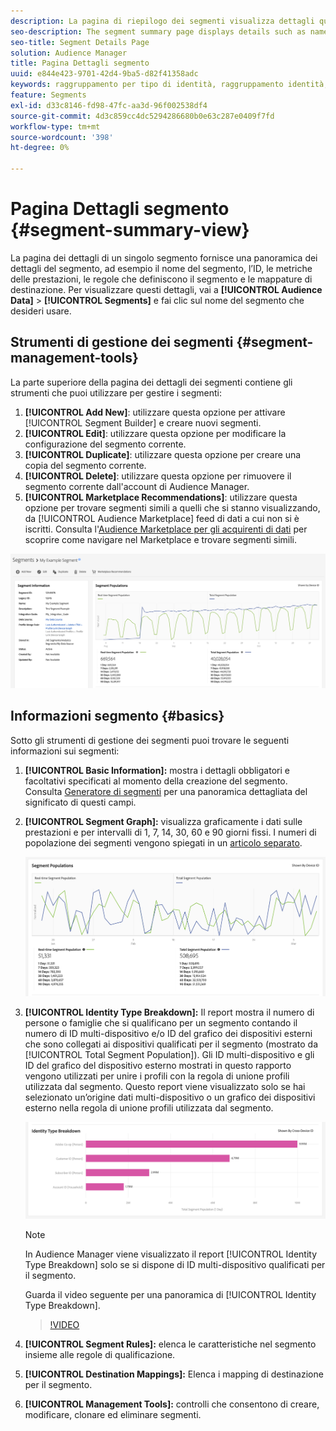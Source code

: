 ```yaml
---
description: La pagina di riepilogo dei segmenti visualizza dettagli quali nome, caratteristiche nel segmento, regole, dati sulle prestazioni e informazioni sul mapping delle destinazioni.
seo-description: The segment summary page displays details such as name, traits in the segment, rules, performance data, and destination mapping information.
seo-title: Segment Details Page
solution: Audience Manager
title: Pagina Dettagli segmento
uuid: e844e423-9701-42d4-9ba5-d82f41358adc
keywords: raggruppamento per tipo di identità, raggruppamento identità, reporting identità pubblico, multi-dispositivo, ID dispositivo
feature: Segments
exl-id: d33c8146-fd98-47fc-aa3d-96f002538df4
source-git-commit: 4d3c859cc4dc5294286680b0e63c287e0409f7fd
workflow-type: tm+mt
source-wordcount: '398'
ht-degree: 0%

---
```


# Pagina Dettagli segmento {#segment-summary-view}

La pagina dei dettagli di un singolo segmento fornisce una panoramica dei dettagli del segmento, ad esempio il nome del segmento, l’ID, le metriche delle prestazioni, le regole che definiscono il segmento e le mappature di destinazione. Per visualizzare questi dettagli, vai a **[!UICONTROL Audience Data]** > **[!UICONTROL Segments]** e fai clic sul nome del segmento che desideri usare.

## Strumenti di gestione dei segmenti {#segment-management-tools}

La parte superiore della pagina dei dettagli dei segmenti contiene gli strumenti che puoi utilizzare per gestire i segmenti:

1. **[!UICONTROL Add New]**: utilizzare questa opzione per attivare [!UICONTROL Segment Builder] e creare nuovi segmenti.
2. **[!UICONTROL Edit]**: utilizzare questa opzione per modificare la configurazione del segmento corrente.
3. **[!UICONTROL Duplicate]**: utilizzare questa opzione per creare una copia del segmento corrente.
4. **[!UICONTROL Delete]**: utilizzare questa opzione per rimuovere il segmento corrente dall&#39;account di Audience Manager.
5. **[!UICONTROL Marketplace Recommendations]**: utilizzare questa opzione per trovare segmenti simili a quelli che si stanno visualizzando, da [!UICONTROL Audience Marketplace] feed di dati a cui non si è iscritti. Consulta l&#39;[Audience Marketplace per gli acquirenti di dati](../audience-marketplace/marketplace-data-buyers/marketplace-data-buyers.md) per scoprire come navigare nel Marketplace e trovare segmenti simili.

![informazioni-segmento-base](assets/basic-segment-information.png)

## Informazioni segmento {#basics}

Sotto gli strumenti di gestione dei segmenti puoi trovare le seguenti informazioni sui segmenti:

1. **[!UICONTROL Basic Information]:** mostra i dettagli obbligatori e facoltativi specificati al momento della creazione del segmento. Consulta [Generatore di segmenti](segment-builder.md) per una panoramica dettagliata del significato di questi campi.
2. **[!UICONTROL Segment Graph]:** visualizza graficamente i dati sulle prestazioni e per intervalli di 1, 7, 14, 30, 60 e 90 giorni fissi. I numeri di popolazione dei segmenti vengono spiegati in un [articolo separato](../../features/segments/segment-builder-data.md).

   ![segment-graph](assets/segment-graph.png)

3. **[!UICONTROL Identity Type Breakdown]:** Il report mostra il numero di persone o famiglie che si qualificano per un segmento contando il numero di ID multi-dispositivo e/o ID del grafico dei dispositivi esterni che sono collegati ai dispositivi qualificati per il segmento (mostrato da [!UICONTROL Total Segment Population]). Gli ID multi-dispositivo e gli ID del grafico del dispositivo esterno mostrati in questo rapporto vengono utilizzati per unire i profili con la regola di unione profili utilizzata dal segmento. Questo report viene visualizzato solo se hai selezionato un’origine dati multi-dispositivo o un grafico dei dispositivi esterno nella regola di unione profili utilizzata dal segmento.

   ![segment-graph](assets/segment-type.png)

   >[!NOTE]
   >
   >In Audience Manager viene visualizzato il report [!UICONTROL Identity Type Breakdown] solo se si dispone di ID multi-dispositivo qualificati per il segmento.

   Guarda il video seguente per una panoramica di [!UICONTROL Identity Type Breakdown].
   >[!VIDEO](https://video.tv.adobe.com/v/36989?captions=ita)

4. **[!UICONTROL Segment Rules]:** elenca le caratteristiche nel segmento insieme alle regole di qualificazione.
5. **[!UICONTROL Destination Mappings]:** Elenca i mapping di destinazione per il segmento.
6. **[!UICONTROL Management Tools]:** controlli che consentono di creare, modificare, clonare ed eliminare segmenti.
